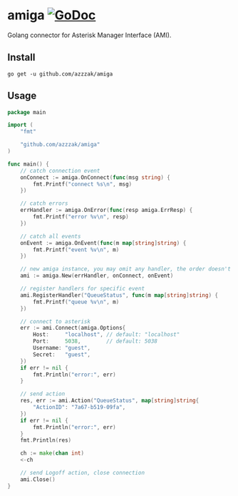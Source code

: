 # amiga [![GoDoc](https://godoc.org/github.com/azzzak/amiga?status.svg)](https://godoc.org/github.com/azzzak/amiga)

Golang connector for Asterisk Manager Interface (AMI).

## Install

`go get -u github.com/azzzak/amiga`

## Usage

```go
package main

import (
	"fmt"

	"github.com/azzzak/amiga"
)

func main() {
	// catch connection event
	onConnect := amiga.OnConnect(func(msg string) {
		fmt.Printf("connect %s\n", msg)
	})

	// catch errors
	errHandler := amiga.OnError(func(resp amiga.ErrResp) {
		fmt.Printf("error %v\n", resp)
	})

	// catch all events
	onEvent := amiga.OnEvent(func(m map[string]string) {
		fmt.Printf("event %v\n", m)
	})

	// new amiga instance, you may omit any handler, the order doesn't matter
	ami := amiga.New(errHandler, onConnect, onEvent)

	// register handlers for specific event
	ami.RegisterHandler("QueueStatus", func(m map[string]string) {
		fmt.Printf("queue %v\n", m)
	})

	// connect to asterisk
	err := ami.Connect(amiga.Options{
		Host:     "localhost", // default: "localhost"
		Port:     5038,        // default: 5038
		Username: "guest",
		Secret:   "guest",
	})
	if err != nil {
		fmt.Println("error:", err)
	}

	// send action
	res, err := ami.Action("QueueStatus", map[string]string{
		"ActionID": "7a67-b519-09fa",
	})
	if err != nil {
		fmt.Println("error:", err)
	}
	fmt.Println(res)

	ch := make(chan int)
	<-ch

	// send Logoff action, close connection
	ami.Close()
}
```